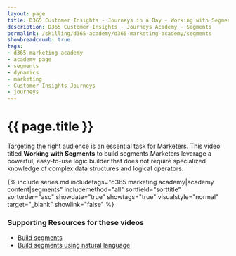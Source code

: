 ```yaml
---
layout: page
title: D365 Customer Insights - Journeys in a Day - Working with Segments
description: D365 Customer Insights - Journeys Academy - Segments
permalink: /skilling/d365-academy/d365-marketing-academy/segments
showbreadcrumb: true
tags: 
- d365 marketing academy
- academy page
- segments
- dynamics
- marketing
- Customer Insights Journeys
- journeys
---
```


# {{ page.title }}

Targeting the right audience is an essential task for Marketers. This video titled **Working with Segments** to build segments Marketers leverage a powerful, easy-to-use logic builder that does not require specialized knowledge of complex data structures and logical operators.

{% include series.md 
    includetags="d365 marketing academy|academy content|segments" 
    includemethod="all" sortfield="sorttitle" sortorder="asc" 
    showdate="true" showtags="true" 
    visualstyle="normal" target="_blank" showlink="false"
%}

### Supporting Resources for these videos

* <a href="https://learn.microsoft.com/en-us/dynamics365/marketing/real-time-marketing-build-segments" target="_blank">Build segments
* <a href="https://learn.microsoft.com/en-us/dynamics365/marketing/real-time-marketing-natural-language-segments" target="_blank">Build segments using natural language
